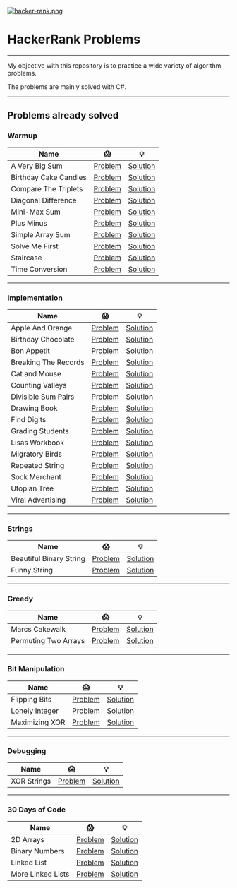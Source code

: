[![hacker-rank.png](https://i.postimg.cc/NjNWZDDw/hacker-rank.png)](https://postimg.cc/876K6hxy)

# HackerRank Problems

---

My objective with this repository is to practice a wide variety of algorithm problems.

The problems are mainly solved with C#.

---

## Problems already solved

### Warmup

| Name | :scream: | :bulb: |
| --- | --- | --- |
| A Very Big Sum      | [Problem](https://www.hackerrank.com/challenges/a-very-big-sum)   |  [Solution](https://github.com/lealsdev/HackerRankProblems/tree/master/AVeryBigSum) |
| Birthday Cake Candles | [Problem](https://www.hackerrank.com/challenges/birthday-cake-candles) | [Solution](https://github.com/lealsdev/HackerRankProblems/tree/master/BirthdayCakeCandles) |
| Compare The Triplets | [Problem](https://www.hackerrank.com/challenges/compare-the-triplets) | [Solution](https://github.com/lealsdev/HackerRankProblems/tree/master/CompareTheTriplets) |
| Diagonal Difference | [Problem](https://www.hackerrank.com/challenges/diagonal-difference) | [Solution](https://github.com/lealsdev/HackerRankProblems/tree/master/DiagonalDifference) |
| Mini-Max Sum | [Problem](https://www.hackerrank.com/challenges/mini-max-sum) | [Solution](https://github.com/lealsdev/HackerRankProblems/tree/master/MiniMaxSum) |
| Plus Minus | [Problem](https://www.hackerrank.com/challenges/plus-minus/problem) | [Solution](https://github.com/lealsdev/HackerRankProblems/tree/master/PlusMinus) |
| Simple Array Sum | [Problem](https://www.hackerrank.com/challenges/simple-array-sum) | [Solution](https://github.com/lealsdev/HackerRankProblems/tree/master/SimpleArraySum) |
| Solve Me First | [Problem](https://www.hackerrank.com/challenges/solve-me-first/problem) | [Solution](https://github.com/lealsdev/HackerRankProblems/tree/master/SolveMeFirst) |
| Staircase | [Problem](https://www.hackerrank.com/challenges/staircase/problem) | [Solution](https://github.com/lealsdev/HackerRankProblems/tree/master/Staircase) |
| Time Conversion | [Problem](https://www.hackerrank.com/challenges/time-conversion/problem) | [Solution](https://github.com/lealsdev/HackerRankProblems/tree/master/TimeConversion) |

---

### Implementation

| Name | :scream: | :bulb: |
| --- | --- | --- |
|Apple And Orange | [Problem](https://www.hackerrank.com/challenges/apple-and-orange) |  [Solution](https://github.com/lealsdev/HackerRankProblems/tree/master/AppleAndOrange) |
| Birthday Chocolate | [Problem](https://www.hackerrank.com/challenges/the-birthday-bar) | [Solution](https://github.com/lealsdev/HackerRankProblems/tree/master/BirthdayChocolate) |
| Bon Appetit | [Problem](https://www.hackerrank.com/challenges/bon-appetit) | [Solution](https://github.com/lealsdev/HackerRankProblems/tree/master/BonAppetit) |
| Breaking The Records | [Problem](https://www.hackerrank.com/challenges/breaking-best-and-worst-records) | [Solution](https://github.com/lealsdev/HackerRankProblems/tree/master/BreakingTheRecords) |
| Cat and Mouse | [Problem](https://www.hackerrank.com/challenges/cats-and-a-mouse) | [Solution](https://github.com/lealsdev/HackerRankProblems/tree/master/Cat%20and%20Mouse) |
| Counting Valleys | [Problem](https://www.hackerrank.com/challenges/counting-valleys) | [Solution](https://github.com/lealsdev/HackerRankProblems/tree/master/CountingValleys) |
| Divisible Sum Pairs | [Problem](https://www.hackerrank.com/challenges/divisible-sum-pairs) | [Solution](https://github.com/lealsdev/HackerRankProblems/tree/master/DivisibleSumPairs) |
| Drawing Book | [Problem](https://www.hackerrank.com/challenges/drawing-book) | [Solution](https://github.com/lealsdev/HackerRankProblems/tree/master/DrawingBook) |
| Find Digits | [Problem](https://www.hackerrank.com/challenges/find-digits) | [Solution](https://github.com/lealsdev/HackerRankProblems/tree/master/FindDigits) |
| Grading Students | [Problem](https://www.hackerrank.com/challenges/grading) | [Solution](https://github.com/lealsdev/HackerRankProblems/tree/master/GradingStudents) |
| Lisas Workbook | [Problem](https://www.hackerrank.com/challenges/lisa-workbook) | [Solution](https://github.com/lealsdev/HackerRankProblems/tree/master/LisasWorkbook) |
| Migratory Birds | [Problem](https://www.hackerrank.com/challenges/migratory-birds) | [Solution](https://github.com/lealsdev/HackerRankProblems/tree/master/MigratoryBirds) |
| Repeated String | [Problem](https://www.hackerrank.com/challenges/repeated-string) | [Solution](https://github.com/lealsdev/HackerRankProblems/tree/master/RepeatedString) |
| Sock Merchant | [Problem](https://www.hackerrank.com/challenges/sock-merchant) | [Solution](https://github.com/lealsdev/HackerRankProblems/tree/master/SockMerchant) |
| Utopian Tree | [Problem](https://www.hackerrank.com/challenges/utopian-tree) | [Solution](https://github.com/lealsdev/HackerRankProblems/tree/master/UtopianTree) |
| Viral Advertising | [Problem](https://www.hackerrank.com/challenges/strange-advertising/problem) | [Solution](https://github.com/lealsdev/HackerRankProblems/tree/master/ViralAdvertising) |

---

### Strings

| Name | :scream: | :bulb: |
| --- | --- | --- |
| Beautiful Binary String | [Problem](https://www.hackerrank.com/challenges/beautiful-binary-string) | [Solution](https://github.com/lealsdev/HackerRankProblems/tree/master/BeautifulBinaryString) |
| Funny String | [Problem](https://www.hackerrank.com/challenges/funny-string) | [Solution](https://github.com/lealsdev/HackerRankProblems/tree/master/FunnyString) |

---

### Greedy

| Name | :scream: | :bulb: |
| --- | --- | --- |
| Marcs Cakewalk | [Problem](https://www.hackerrank.com/challenges/marcs-cakewalk) | [Solution](https://github.com/lealsdev/HackerRankProblems/tree/master/MarcsCakewalk) |
| Permuting Two Arrays | [Problem](https://www.hackerrank.com/challenges/two-arrays/) | [Solution](https://github.com/lealsdev/HackerRankProblems/tree/master/PermutingTwoArrays) |

---

### Bit Manipulation

| Name | :scream: | :bulb: |
| --- | --- | --- |
| Flipping Bits | [Problem](https://www.hackerrank.com/challenges/flipping-bits) | [Solution](https://github.com/lealsdev/HackerRankProblems/tree/master/FlippingBits) |
| Lonely Integer | [Problem](https://www.hackerrank.com/challenges/lonely-integer) | [Solution](https://github.com/lealsdev/HackerRankProblems/tree/master/LonelyInteger) |
| Maximizing XOR | [Problem](https://www.hackerrank.com/challenges/maximizing-xor) | [Solution](https://github.com/lealsdev/HackerRankProblems/tree/master/MaximizingXOR) |

---

### Debugging

| Name | :scream: | :bulb: |
| --- | --- | --- |
| XOR Strings | [Problem](https://www.hackerrank.com/challenges/strings-xor) | [Solution](https://github.com/lealsdev/HackerRankProblems/tree/master/XORStrings) |

---

### 30 Days of Code

| Name | :scream: | :bulb: |
| --- | --- | --- |
| 2D Arrays      | [Problem](https://www.hackerrank.com/challenges/30-2d-arrays/problem) | [Solution](https://github.com/lealsdev/HackerRankProblems/tree/master/2DArrays) |
| Binary Numbers | [Problem](https://www.hackerrank.com/challenges/30-binary-numbers/problem) | [Solution](https://github.com/lealsdev/HackerRankProblems/tree/master/BinaryNumbers) |
| Linked List | [Problem](https://www.hackerrank.com/challenges/30-linked-list/problem) | [Solution](https://github.com/lealsdev/HackerRankProblems/tree/master/LinkedList) |
| More Linked Lists | [Problem](https://www.hackerrank.com/challenges/30-linked-list-deletion) | [Solution](https://github.com/lealsdev/HackerRankProblems/tree/master/MoreLinkedLists) |
